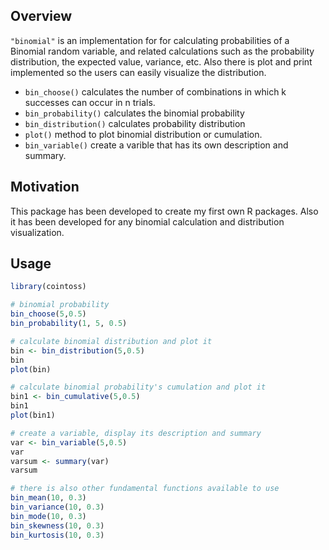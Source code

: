 
## Overview

`"binomial"` is an implementation for for calculating probabilities of a Binomial random variable, and related calculations such as the probability distribution, the expected value, variance, etc.
Also there is plot and print implemented so the users can easily visualize the distribution.

  - `bin_choose()` calculates the number of combinations in which k successes can occur in n trials.
  - `bin_probability()` calculates the binomial probability
  - `bin_distribution()` calculates probability distribution
  - `plot()` method to plot binomial distribution or cumulation.
  - `bin_variable()` create a varible that has its own description and summary.

## Motivation

This package has been developed to create my first own R packages. Also it has been developed for any binomial calculation and distribution visualization.

## Usage

``` r
library(cointoss)

# binomial probability
bin_choose(5,0.5)
bin_probability(1, 5, 0.5)

# calculate binomial distribution and plot it
bin <- bin_distribution(5,0.5)
bin
plot(bin)

# calculate binomial probability's cumulation and plot it
bin1 <- bin_cumulative(5,0.5)
bin1
plot(bin1)

# create a variable, display its description and summary
var <- bin_variable(5,0.5)
var
varsum <- summary(var)
varsum

# there is also other fundamental functions available to use
bin_mean(10, 0.3)
bin_variance(10, 0.3)
bin_mode(10, 0.3)
bin_skewness(10, 0.3)
bin_kurtosis(10, 0.3)
```
